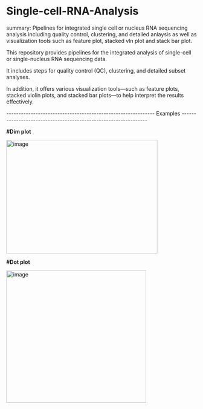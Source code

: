 # Single-cell-RNA-Analysis
summary: Pipelines for integrated single cell or nucleus RNA sequencing analysis including quality control, clustering, and detailed anlaysis as well as visualization tools such as feature plot, stacked vln plot and stack bar plot. 

This repository provides pipelines for the integrated analysis of single-cell or single-nucleus RNA sequencing data.

It includes steps for quality control (QC), clustering, and detailed subset analyses.

In addition, it offers various visualization tools—such as feature plots, stacked violin plots, and stacked bar plots—to help interpret the results effectively.


------------------------------------------------------------- Examples ----------------------------------------------------------------

**#Dim plot**

<img width="400" height="300" alt="image" src="https://github.com/user-attachments/assets/c4eaf469-02f6-4039-8f6a-4b2696b46555" />


**#Dot plot**

<img width="370" height="350" alt="image" src="https://github.com/user-attachments/assets/9ff4f517-3210-4aef-9488-035a14fc9512" />



